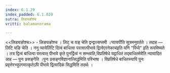 ```yaml
---
index: 6.1.29
index_padded: 6.1.029
sutra: लिड्यङोश्च
vritti: balamanorama

---
```

<<लिड्यङोश्च>> - लिङ्यङोश्च । लिट् च यङ् चेति द्वन्द्वात्सप्तमी ।प्यायपी॑ति सूत्रमनुवर्तते । तदाह — लिटि यङि चेति । ननु प्यायेर्लिटि दित्वं बाधित्वा परत्वात्पीभावे द्वित्वेएरनेकाच॑इति यणि "पिप्ये" इति रूपमिष्यते । तत्र द्वित्वं बाधित्वा परत्वात् पीभावे कृते पुनर्द्वित्वं न सम्भवति,विप्रतिषेधे यद्वाधितं तद्बाधितमेवे॑ति न्यायादित आह —  पुनः प्रसङ्गेति ।पुनः प्रसङ्गविज्ञानात्सिद्ध॑मिति परिभाषा । विप्रतिषेधे बाधितस्यापि पुनः प्रवृत्तेरभ्युपगमात्कृतेऽपि पीभावे द्वित्वादिकं सिद्धमिति तदर्थः ।